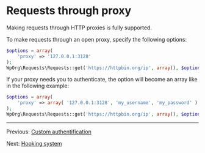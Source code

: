 Requests through proxy
======================

Making requests through HTTP proxies is fully supported.

To make requests through an open proxy, specify the following options:

```php
$options = array(
    'proxy' => '127.0.0.1:3128'
);
WpOrg\Requests\Requests::get('https://httpbin.org/ip', array(), $options);
```

If your proxy needs you to authenticate, the option will become an array like
in the following example:

```php
$options = array(
    'proxy' => array( '127.0.0.1:3128', 'my_username', 'my_password' )
);
WpOrg\Requests\Requests::get('https://httpbin.org/ip', array(), $options);
```

***

Previous: [Custom authentification](authentication-custom.md)

Next: [Hooking system](hooks.md)

